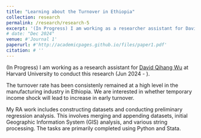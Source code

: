 ```yaml
---
title: "Learning about the Turnover in Ethiopia"
collection: research
permalink: /research/research-5
excerpt: '(In Progress) I am working as a researcher assistant for David Qihang Wu at Harvard University to conduct this research (Jun 2024 - ).'
# date: "Dec 2024"
venue: #'Journal 1'
paperurl: #'http://academicpages.github.io/files/paper1.pdf'
citation: # ''
---
```


(In Progress) I am working as a research assistant for [David Qihang Wu](https://www.qihangwu.com/) at Harvard University to conduct this research (Jun 2024 - ).  

The turnover rate has been consistenly remained at a high level in the manufacturing industry in Ethiopia. We are interested in whether temporary income shock will lead to increase in early turnover.

My RA work includes constructing datasets and conducting preliminary regression analysis. This involves merging and appending datasets, initial Geographic Information System (GIS) analysis, and various string processing. The tasks are primarily completed using Python and Stata.